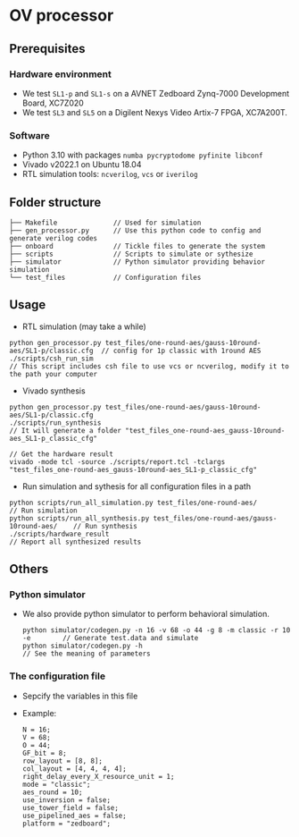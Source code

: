 # OV processor

## Prerequisites

### Hardware environment

- We test `SL1-p` and `SL1-s` on a AVNET Zedboard Zynq-7000 Development Board, XC7Z020
- We test `SL3` and `SL5` on a Digilent Nexys Video Artix-7 FPGA, XC7A200T.

### Software

- Python 3.10 with packages `numba pycryptodome pyfinite libconf`
- Vivado v2022.1 on Ubuntu 18.04
- RTL simulation tools: `ncverilog`, `vcs` or `iverilog`

## Folder structure

```
├── Makefile              // Used for simulation
├── gen_processor.py      // Use this python code to config and generate verilog codes
├── onboard               // Tickle files to generate the system
├── scripts               // Scripts to simulate or sythesize
├── simulator             // Python simulator providing behavior simulation
└── test_files            // Configuration files
```

## Usage

- RTL simulation (may take a while)

```
python gen_processor.py test_files/one-round-aes/gauss-10round-aes/SL1-p/classic.cfg  // config for 1p classic with 1round AES
./scripts/csh_run_sim                                                                 // This script includes csh file to use vcs or ncverilog, modify it to the path your computer
```

- Vivado synthesis

```
python gen_processor.py test_files/one-round-aes/gauss-10round-aes/SL1-p/classic.cfg
./scripts/run_synthesis
// It will generate a folder "test_files_one-round-aes_gauss-10round-aes_SL1-p_classic_cfg"

// Get the hardware result
vivado -mode tcl -source ./scripts/report.tcl -tclargs "test_files_one-round-aes_gauss-10round-aes_SL1-p_classic_cfg"
```

- Run simulation and sythesis for all configuration files in a path

```
python scripts/run_all_simulation.py test_files/one-round-aes/                     // Run simulation
python scripts/run_all_synthesis.py test_files/one-round-aes/gauss-10round-aes/    // Run synthesis
./scripts/hardware_result                                                          // Report all synthesized results
```

## Others

### Python simulator

- We also provide python simulator to perform behavioral simulation.

	```
	python simulator/codegen.py -n 16 -v 68 -o 44 -g 8 -m classic -r 10  -e        // Generate test.data and simulate
	python simulator/codegen.py -h                                                 // See the meaning of parameters
	```

### The configuration file

- Sepcify the variables in this file
- Example:

	```
	N = 16;
	V = 68;
	O = 44;
	GF_bit = 8;
	row_layout = [8, 8];
	col_layout = [4, 4, 4, 4];
	right_delay_every_X_resource_unit = 1;
	mode = "classic";
	aes_round = 10;
	use_inversion = false;
	use_tower_field = false;
	use_pipelined_aes = false;
	platform = "zedboard";
	```